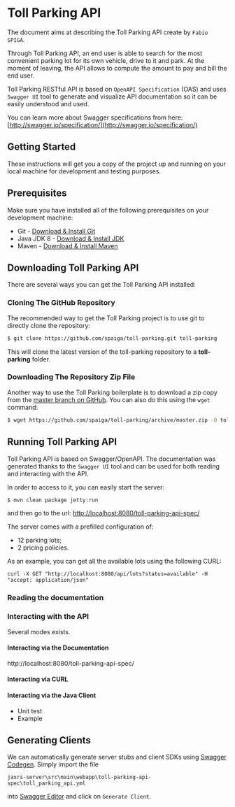 # Toll Parking API

The document aims at describing the Toll Parking API create by `Fabio SPIGA`.

Through Toll Parking API, an end user is able to search for the most convenient parking lot for its own vehicle, drive to it and park. 
At the moment of leaving, the API allows to compute the amount to pay and bill the end user.

Toll Parking RESTful API is based on `OpenAPI Specification` (OAS) and uses `Swagger UI` tool to generate and visualize API documentation 
so it can be easily understood and used.

You can learn more about Swagger specifications from here: [http://swagger.io/specification/](http://swagger.io/specification/)


## Getting Started

These instructions will get you a copy of the project up and running on your local machine for development and testing purposes.




## Prerequisites
Make sure you have installed all of the following prerequisites on your development machine:
* Git - [Download & Install Git](https://git-scm.com/downloads)
* Java JDK 8 - [Download & Install JDK](https://www.oracle.com/technetwork/java/javaee/downloads/index.html)
* Maven - [Download & Install Maven](https://maven.apache.org/download.cgi)




## Downloading Toll Parking API

There are several ways you can get the Toll Parking API installed:

### Cloning The GitHub Repository
The recommended way to get the Toll Parking project is to use git to directly clone the repository:

```bash
$ git clone https://github.com/spaiga/toll-parking.git toll-parking
```

This will clone the latest version of the toll-parking repository to a **toll-parking** folder.

### Downloading The Repository Zip File
Another way to use the Toll Parking boilerplate is to download a zip copy from the [master branch on GitHub](https://github.com/spaiga/toll-parking/archive/master.zip). You can also do this using the `wget` command:

```bash
$ wget https://github.com/spaiga/toll-parking/archive/master.zip -O toll-parking.zip; unzip toll-parking.zip; rm toll-parking.zip
```




## Running Toll Parking API

Toll Parking API is based on Swagger/OpenAPI.
The documentation was generated thanks to the `Swagger UI` tool and can be used for both reading and interacting with the API.

In order to access to it, you can easily start the server:
```bash
$ mvn clean package jetty:run
```

and then go to the url:
[http://localhost:8080/toll-parking-api-spec/](http://localhost:8080/toll-parking-api-spec/)

The server comes with a prefilled configuration of:
* 12 parking lots;
* 2 pricing policies.


As an example, you can get all the available lots using the following CURL:
```
curl -X GET "http://localhost:8080/api/lots?status=available" -H  "accept: application/json"
```


### Reading the documentation


### Interacting with the API

Several modes exists.

#### Interacting via the Documentation
http://localhost:8080/toll-parking-api-spec/



#### Interacting via CURL



#### Interacting via the Java Client
- Unit test
- Example


## Generating Clients
We can automatically generate server stubs and client SDKs using [Swagger Codegen](https://github.com/swagger-api/swagger-codegen).
Simply import the file 
```
jaxrs-server\src\main\webapp\toll-parking-api-spec\toll_parking_api.yml
```
into [Swagger Editor](http://editor.swagger.io/)
and click on `Generate Client`.